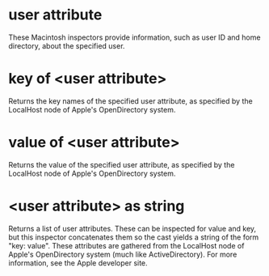 # user attribute

These Macintosh inspectors provide information, such as user ID and home directory, about the specified user.

# key of &lt;user attribute&gt;

Returns the key names of the specified user attribute, as specified by the LocalHost node of Apple&#39;s OpenDirectory system.

# value of &lt;user attribute&gt;

Returns the value of the specified user attribute, as specified by the LocalHost node of Apple&#39;s OpenDirectory system.

# &lt;user attribute&gt; as string

Returns a list of user attributes. These can be inspected for value and key, but this inspector concatenates them so the cast yields a string of the form &quot;key: value&quot;. These attributes are gathered from the LocalHost node of Apple&#39;s OpenDirectory system (much like ActiveDirectory). For more information, see the Apple developer site.
